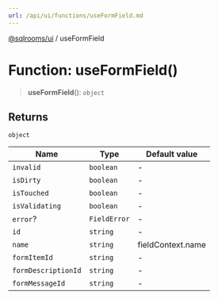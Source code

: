 ```yaml
---
url: /api/ui/functions/useFormField.md
---
```

[@sqlrooms/ui](../index.md) / useFormField

# Function: useFormField()

> **useFormField**(): `object`

## Returns

`object`

| Name | Type | Default value |
| ------ | ------ | ------ |
|  `invalid` | `boolean` | - |
|  `isDirty` | `boolean` | - |
|  `isTouched` | `boolean` | - |
|  `isValidating` | `boolean` | - |
|  `error`? | `FieldError` | - |
|  `id` | `string` | - |
|  `name` | `string` | fieldContext.name |
|  `formItemId` | `string` | - |
|  `formDescriptionId` | `string` | - |
|  `formMessageId` | `string` | - |

